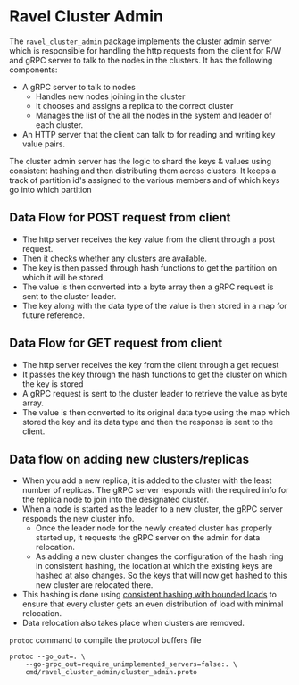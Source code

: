 # Ravel Cluster Admin

The `ravel_cluster_admin` package implements the cluster admin server which is responsible for handling the http
requests from the client for R/W and gRPC server to talk to the nodes in the clusters. It has the following components:

- A gRPC server to talk to nodes
    - Handles new nodes joining in the cluster
    - It chooses and assigns a replica to the correct cluster
    - Manages the list of the all the nodes in the system and leader of each cluster.
- An HTTP server that the client can talk to for reading and writing key value pairs.

The cluster admin server has the logic to shard the keys & values using consistent hashing and then distributing them
across clusters. It keeps a track of partition id's assigned to the various members and of which keys go into which
partition

## Data Flow for POST request from client

+ The http server receives the key value from the client through a post request.
+ Then it checks whether any clusters are available.
+ The key is then passed through hash functions to get the partition on which it will be stored.
+ The value is then converted into a byte array then a gRPC request is sent to the cluster leader.
+ The key along with the data type of the value is then stored in a map for future reference.

## Data Flow for GET request from client

+ The http server receives the key from the client through a get request
+ It passes the key through the hash functions to get the cluster on which the key is stored
+ A gRPC request is sent to the cluster leader to retrieve the value as byte array.
+ The value is then converted to its original data type using the map which stored the key and its data type and then
  the response is sent to the client.

## Data flow on adding new clusters/replicas

- When you add a new replica, it is added to the cluster with the least number of replicas. The gRPC server responds
  with the required info for the replica node to join into the designated cluster.
- When a node is started as the leader to a new cluster, the gRPC server responds the new cluster info.
    - Once the leader node for the newly created cluster has properly started up, it requests the gRPC server on the
      admin for data relocation.
    - As adding a new cluster changes the configuration of the hash ring in consistent hashing, the location at which
      the existing keys are hashed at also changes. So the keys that will now get hashed to this new cluster are
      relocated there.
- This hashing is done using [consistent hashing with bounded loads](https://arxiv.org/abs/1608.01350) to ensure that
  every cluster gets an even distribution of load with minimal relocation.
- Data relocation also takes place when clusters are removed. 

`protoc` command to compile the protocol buffers file
```shell
protoc --go_out=. \
    --go-grpc_out=require_unimplemented_servers=false:. \
    cmd/ravel_cluster_admin/cluster_admin.proto
```